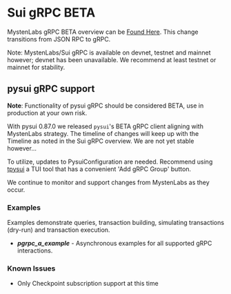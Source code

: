 # Sui gRPC BETA

MystenLabs gRPC BETA overview can be [Found Here](https://docs.sui.io/concepts/grpc-overview). This change transitions
from JSON RPC to gRPC.

Note: MystenLabs/Sui gRPC is available on devnet, testnet and mainnet however; devnet has been unavailable. We recommend at least testnet or mainnet for stability.

## pysui gRPC support

**Note**: Functionality of pysui gRPC should be considered BETA, use in production at your own risk.

With pysui 0.87.0 we released `pysui`'s BETA gRPC client aligning with MystenLabs strategy.
The timeline of changes will keep up with the Timeline as noted in the Sui gRPC overview. We are not yet stable however...

To utilize, updates to PysuiConfiguration are needed. Recommend using [tpysui](https://github.com/Suitters/tpysui)
a TUI tool that has a convenient 'Add gRPC Group' button.

We continue to monitor and support changes from MystenLabs as they occur.

### Examples

Examples demonstrate queries, transaction building, simulating transactions (dry-run) and transaction execution.

  - **_pgrpc_a_example_** - Asynchronous examples for all supported gRPC interactions.

### Known Issues

- Only Checkpoint subscription support at this time
